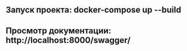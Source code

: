## Запуск проекта: docker-compose up --build
## Просмотр документации: http://localhost:8000/swagger/
